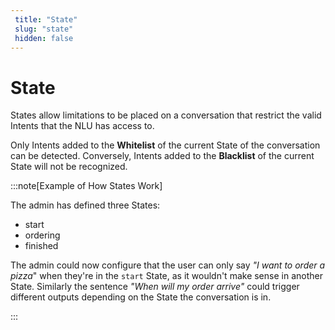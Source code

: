 ```yaml
---
 title: "State" 
 slug: "state" 
 hidden: false 
---
```


# State

States allow limitations to be placed on a conversation that restrict the valid Intents that the NLU has access to. 

Only Intents added to the **Whitelist** of the current State of the conversation can be detected. Conversely, Intents added to the **Blacklist** of the current State will not be recognized.

:::note[Example of How States Work]

  The admin has defined three States:

  * start
  * ordering
  * finished

  The admin could now configure that the user can only say *"I want to order a pizza*" when they're in the `start` State, as it wouldn't make sense in another State. Similarly the sentence *"When will my order arrive"* could trigger different outputs depending on the State the conversation is in.

:::

